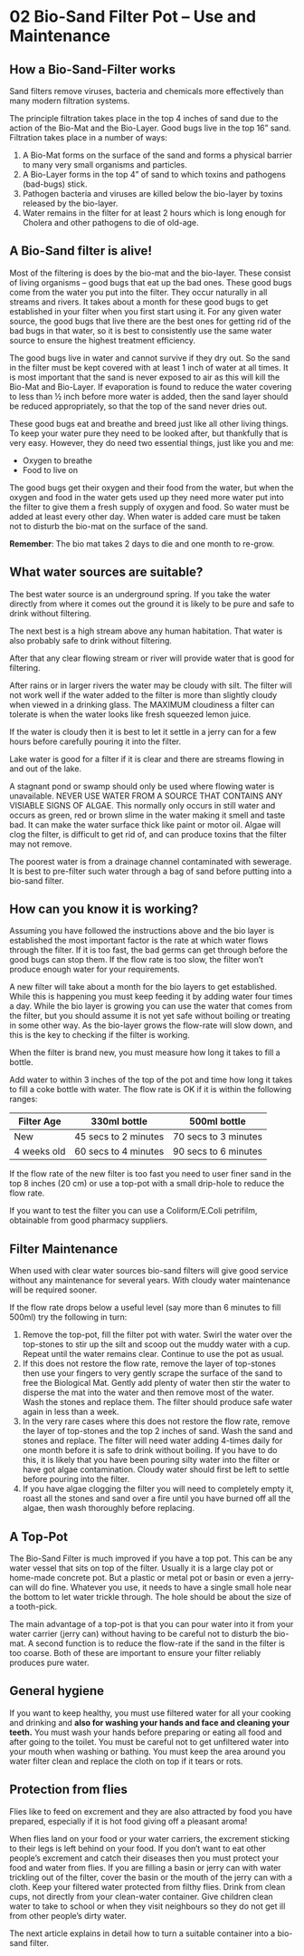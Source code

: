 # 02 Bio-Sand Filter Pot – Use and Maintenance

## How a Bio-Sand-Filter works

Sand filters remove viruses, bacteria and chemicals more effectively than many modern filtration systems.

The principle filtration takes place in the top 4 inches of sand due to the action of the Bio-Mat and the Bio-Layer. Good bugs live in the top 16” sand. Filtration takes place in a number of ways:

1.  A Bio-Mat forms on the surface of the sand and forms a physical barrier to many very small organisms and particles.
2.  A Bio-Layer forms in the top 4” of sand to which toxins and pathogens (bad-bugs) stick.
3.  Pathogen bacteria and viruses are killed below the bio-layer by toxins released by the bio-layer.
4.  Water remains in the filter for at least 2 hours which is long enough for Cholera and other pathogens to die of old-age.

## A Bio-Sand filter is alive!

Most of the filtering is does by the bio-mat and the bio-layer. These consist of living organisms – good bugs that eat up the bad ones. These good bugs come from the water you put into the filter. They occur naturally in all streams and rivers. It takes about a month for these good bugs to get established in your filter when you first start using it. For any given water source, the good bugs that live there are the best ones for getting rid of the bad bugs in that water, so it is best to consistently use the same water source to ensure the highest treatment efficiency.

The good bugs live in water and cannot survive if they dry out. So the sand in the filter must be kept covered with at least 1 inch of water at all times. It is most important that the sand is never exposed to air as this will kill the Bio-Mat and Bio-Layer. If evaporation is found to reduce the water covering to less than ½ inch before more water is added, then the sand layer should be reduced appropriately, so that the top of the sand never dries out.

These good bugs eat and breathe and breed just like all other living things. To keep your water pure they need to be looked after, but thankfully that is very easy. However, they do need two essential things, just like you and me:

-   Oxygen to breathe
-   Food to live on

The good bugs get their oxygen and their food from the water, but when the oxygen and food in the water gets used up they need more water put into the filter to give them a fresh supply of oxygen and food. So water must be added at least every other day. When water is added care must be taken not to disturb the bio-mat on the surface of the sand.

**Remember**: The bio mat takes 2 days to die and one month to re-grow.

## What water sources are suitable?

The best water source is an underground spring. If you take the water directly from where it comes out the ground it is likely to be pure and safe to drink without filtering.

The next best is a high stream above any human habitation. That water is also probably safe to drink without filtering.

After that any clear flowing stream or river will provide water that is good for filtering.

After rains or in larger rivers the water may be cloudy with silt. The filter will not work well if the water added to the filter is more than slightly cloudy when viewed in a drinking glass. The MAXIMUM cloudiness a filter can tolerate is when the water looks like fresh squeezed lemon juice.

If the water is cloudy then it is best to let it settle in a jerry can for a few hours before carefully pouring it into the filter.

Lake water is good for a filter if it is clear and there are streams flowing in and out of the lake.

A stagnant pond or swamp should only be used where flowing water is unavailable. NEVER USE WATER FROM A SOURCE THAT CONTAINS ANY VISIABLE SIGNS OF ALGAE. This normally only occurs in still water and occurs as green, red or brown slime in the water making it smell and taste bad. It can make the water surface thick like paint or motor oil. Algae will clog the filter, is difficult to get rid of, and can produce toxins that the filter may not remove.

The poorest water is from a drainage channel contaminated with sewerage. It is best to pre-filter such water through a bag of sand before putting into a bio-sand filter.

## How can you know it is working?

Assuming you have followed the instructions above and the bio layer is established the most important factor is the rate at which water flows through the filter. If it is too fast, the bad germs can get through before the good bugs can stop them. If the flow rate is too slow, the filter won’t produce enough water for your requirements.

A new filter will take about a month for the bio layers to get established. While this is happening you must keep feeding it by adding water four times a day. While the bio layer is growing you can use the water that comes from the filter, but you should assume it is not yet safe without boiling or treating in some other way. As the bio-layer grows the flow-rate will slow down, and this is the key to checking if the filter is working.

When the filter is brand new, you must measure how long it takes to fill a bottle.

Add water to within 3 inches of the top of the pot and time how long it takes to fill a coke bottle with water. The flow rate is OK if it is within the following ranges:

| **Filter Age** | **330ml bottle**     | **500ml bottle**     |
|----------------|----------------------|----------------------|
| New            | 45 secs to 2 minutes | 70 secs to 3 minutes |
| 4 weeks old    | 60 secs to 4 minutes | 90 secs to 6 minutes |

If the flow rate of the new filter is too fast you need to user finer sand in the top 8 inches (20 cm) or use a top-pot with a small drip-hole to reduce the flow rate.

If you want to test the filter you can use a Coliform/E.Coli petrifilm, obtainable from good pharmacy suppliers.

## Filter Maintenance

When used with clear water sources bio-sand filters will give good service without any maintenance for several years. With cloudy water maintenance will be required sooner.

If the flow rate drops below a useful level (say more than 6 minutes to fill 500ml) try the following in turn:

1.  Remove the top-pot, fill the filter pot with water. Swirl the water over the top-stones to stir up the silt and scoop out the muddy water with a cup. Repeat until the water remains clear. Continue to use the pot as usual.
2.  If this does not restore the flow rate, remove the layer of top-stones then use your fingers to very gently scrape the surface of the sand to free the Biological Mat. Gently add plenty of water then stir the water to disperse the mat into the water and then remove most of the water. Wash the stones and replace them. The filter should produce safe water again in less than a week.
3.  In the very rare cases where this does not restore the flow rate, remove the layer of top-stones and the top 2 inches of sand. Wash the sand and stones and replace. The filter will need water adding 4-times daily for one month before it is safe to drink without boiling. If you have to do this, it is likely that you have been pouring silty water into the filter or have got algae contamination. Cloudy water should first be left to settle before pouring into the filter.
4.  If you have algae clogging the filter you will need to completely empty it, roast all the stones and sand over a fire until you have burned off all the algae, then wash thoroughly before replacing.

## A Top-Pot

The Bio-Sand Filter is much improved if you have a top pot. This can be any water vessel that sits on top of the filter. Usually it is a large clay pot or home-made concrete pot. But a plastic or metal pot or basin or even a jerry-can will do fine. Whatever you use, it needs to have a single small hole near the bottom to let water trickle through. The hole should be about the size of a tooth-pick.

The main advantage of a top-pot is that you can pour water into it from your water carrier (jerry can) without having to be careful not to disturb the bio-mat. A second function is to reduce the flow-rate if the sand in the filter is too coarse. Both of these are important to ensure your filter reliably produces pure water.

## General hygiene

If you want to keep healthy, you must use filtered water for all your cooking and drinking and **also for washing your hands and face and cleaning your teeth.** You must wash your hands before preparing or eating all food and after going to the toilet. You must be careful not to get unfiltered water into your mouth when washing or bathing. You must keep the area around you water filter clean and replace the cloth on top if it tears or rots.

## Protection from flies

Flies like to feed on excrement and they are also attracted by food you have prepared, especially if it is hot food giving off a pleasant aroma!

When flies land on your food or your water carriers, the excrement sticking to their legs is left behind on your food. If you don’t want to eat other people’s excrement and catch their diseases then you must protect your food and water from flies. If you are filling a basin or jerry can with water trickling out of the filter, cover the basin or the mouth of the jerry can with a cloth. Keep your filtered water protected from filthy flies. Drink from clean cups, not directly from your clean-water container. Give children clean water to take to school or when they visit neighbours so they do not get ill from other people’s dirty water.

The next article explains in detail how to turn a suitable container into a bio-sand filter.
